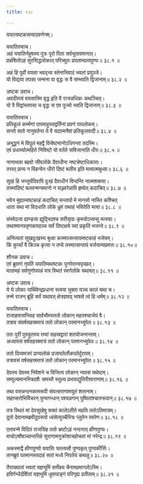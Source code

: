 ```yaml
---
title: ०३८

---
```

ययात्यष्टकसम्वादवर्णनम्।  
  
ययातिरुवाच।  
अहं ययातिर्नहुषस्य पुत्रः पूरो पिता सर्वभूतावमानात्।  
प्रभ्रंशितोऽहं सुरसिद्धलोकात् परिच्युतः प्रपताम्यल्पपुण्यः॥ ३८.१ ॥  
  
अहं हि पूर्वो वयसा भवद्भ्य स्तेनाभिवादं भवतां प्रयुञ्जे।  
यो विद्यया तपसा जन्मना वा वृद्धः स वै सम्भवति द्विजानाम्॥ ३८.२ ॥  
  
अष्टक उवाच।  
अवदीस्त्वं वयसास्मि वृद्ध इति वै राजन्नधिकः कथञ्चित्।  
यो वै विद्वांस्तपसा च वृद्धः स एव पूज्यो भवति द्विजानाम्॥ ३८.३ ॥  
  
ययातिरुवाच।  
प्रतिकूलं कर्म्मणां पापमाहुस्तद्वर्तिनां प्रवणं पापलोकम्।  
सन्तो सतो नानुवर्तन्त ते वै यदात्मनैषां प्रतिकूलवादी॥ ३८.४ ॥  
  
अभूद्धनं मे विपुलं महद्वै विचेष्टमानोऽधिगन्ता तदस्मि।  
एवं प्रधार्य्यात्महिते निविष्टो यो वर्तते सविजानाति धीरः॥ ३८.५ ॥  
  
नानाभावा बहवो जीवलोके दैवाधीना नष्टचेष्टाधिकाराः।  
तत्तत् प्राप्य न विहन्येन धीरो दिष्टं बलीय इति मत्वात्मबुध्या॥ ३८.६ ॥  
  
सुखं हि जन्तुर्यदिवापि दुःखं दैवाधीनं विन्दन्ति नात्मशक्त्या।  
तस्मादिष्टं बलवन्मन्यमानो न सञ्ज्वरेन्नापि हृष्येत् कदाचित्॥ ३८.७ ॥  
  
भवेन मुह्याम्यष्टकाहं कदाचित् सन्तापो मे मानसो नास्ति कश्चित्  
धाता यथा मां विदधाति लोके ध्रुवं तथाहं भवितेति मत्वा॥ ३८.८ ॥  
  
संस्वेदजा ह्यण्डजा ह्युद्भिदश्च सरीसृपाः कृमयोऽप्यप्सु मत्स्याः।  
तथाश्मानस्तृणकाष्ठञ्च सर्वं दिष्टक्षये स्वां प्रकृतिं भजन्ते॥ ३८.९ ॥  
  
अनित्यतां सुखदुःखस्य बुध्वा कस्मात्सन्तापमष्टकाहं भजेयम्।  
किं कुर्य्यां वै किञ्च कृत्वा न तप्ये तस्मात्सन्तापं वर्जयाम्यप्रमत्तः॥ ३८.१०॥  
  
शौनक उवाच।  
एवं ब्रुवाणं नृपतिं ययातिमथाष्टकः पुनरेवान्वपृच्छत्।  
मातामहं सर्वगुणोपपन्नं यत्र स्थितं स्वर्गलोके यथावत्॥ ३८.११ ॥  
  
अष्टक उवाच।  
ये ये लोकाः पार्थिवेन्द्रप्रधाना स्त्वया भुक्ता यञ्च कालं यथा च।  
तन्मे राजन् ब्रूहि सर्वं यथावत् क्षेत्रज्ञवद् भाषसे त्वं हि धर्मम्॥ ३८.१२ ॥  
  
ययातिरुवाच।  
राजाहमासन्त्विह सार्वभौमस्ततो लोकान् महतश्चार्जयं वै।  
तत्राव संवर्षसहस्रमात्रं ततो लोकान् परमानभ्युपेतः॥ ३८.१३ ॥  
  
ततः पुरीं पुरुहूतस्य रम्यां सहस्रद्वारां शतयोजनान्ताम्।  
अध्यावसं वर्षसहस्रमात्रं ततो लोकान् परमानभ्युपेतः॥ ३८.१४ ॥  
  
ततो दिव्यमजरं प्राप्यलोकं प्रजापतेर्लोकपतेर्दुरापम्।  
तत्रावसं वर्षसहस्रमात्रं ततो लोकान् परमानभ्युपेतः॥ ३८.१५ ॥  
  
देवस्य देवस्य निवेशने च विजित्य लोकान् न्यवसं यथेष्टम्।  
सम्पूज्यमानस्त्रिदशैः समस्तै स्तुल्य प्रभावद्युतिरीश्वराणाम्॥ ३८.१६ ॥  
  
तथा वसन्नन्दनकामरूपी संवत्सराणामयुतं शतानाम्।  
सहाप्सरोभिर्विचरन् पुण्यगन्धान् पश्यन्नगान् पुष्पितांश्चारुरूपान्॥ ३८.१७ ॥  
  
तत्र स्थितं मां देवसुखेषु सक्तं कालेऽतीते महति ततोऽतिमात्रम्।  
दूतो देवानामब्रवीदुग्ररूपो ध्वंसेत्युच्चैस्त्रिः प्लुतेन स्वरेण॥ ३८.१८ ॥  
  
एतावन्मे विदितं राजसिंह ततो भ्रष्टोऽहं नन्दनात् क्षीणपुण्यः।  
वाचोऽश्रौषञ्चान्तरिक्षे सुराणामनुक्रोशाच्छोचतां मां नरेन्द्र॥ ३८.१९ ॥  
  
अकस्माद्वै क्षीणपुण्यो ययातिः पतत्यसौ पुण्यकृत् पुण्यकीर्त्तिः।  
तानब्रुवं पतमानस्तदाहं सतां मध्ये निपतेयं कथन्नु॥ ३८.२० ॥  
  
तैराख्यातां भवतां यज्ञभूमिं समीक्ष्य चैनामहमागतोऽस्मि।  
हविर्गन्धैर्दर्शितां यज्ञभूमिं धूमापाङ्गं परिगृह्य प्रतीताम्॥ ३८.२१ ॥